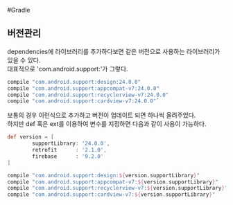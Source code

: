 #Gradle

## 버전관리
dependencies에 라이브러리를 추가하다보면 같은 버전으로 사용하는 라이브러리가 있을 수 있다.  
대표적으로 'com.android.support:'가 그렇다. 

```gradle
compile "com.android.support:design:24.0.0"
compile "com.android.support:appcompat-v7:24.0.0"
compile "com.android.support:recyclerview-v7:24.0.0"
compile "com.android.support:cardview-v7:24.0.0"`
```
보통의 경우 이런식으로 추가하고 버전이 업데이트 되면 하나씩 올려주었다.  
하지만 def 혹은 ext를 이용하여 변수를 지정하면 다음과 같이 사용이 가능하다.

```gradle
def version = [
        supportLibrary: '24.0.0',
        retrofit      : '2.1.0',
        firebase      : '9.2.0'
]

compile "com.android.support:design:${version.supportLibrary}"
compile "com.android.support:appcompat-v7:${version.supportLibrary}"
compile "com.android.support:recyclerview-v7:${version.supportLibrary}"
compile "com.android.support:cardview-v7:${version.supportLibrary}"
```
